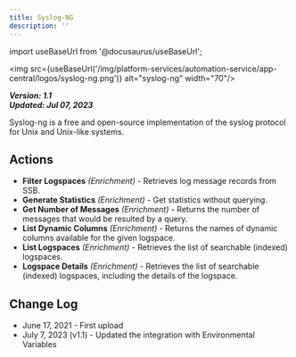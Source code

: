 ```yaml
---
title: Syslog-NG
description: ''
---
```

import useBaseUrl from '@docusaurus/useBaseUrl';

<img src={useBaseUrl('/img/platform-services/automation-service/app-central/logos/syslog-ng.png')} alt="syslog-ng" width="70"/>

***Version: 1.1  
Updated: Jul 07, 2023***

Syslog-ng is a free and open-source implementation of the syslog protocol for Unix and Unix-like systems.

## Actions

* **Filter Logspaces** *(Enrichment)* - Retrieves log message records from SSB.
* **Generate Statistics** *(Enrichment)* - Get statistics without querying.
* **Get Number of Messages** *(Enrichment)* - Returns the number of messages that would be resulted by a query.
* **List Dynamic Columns** *(Enrichment)* - Returns the names of dynamic columns available for the given logspace.
* **List Logspaces** *(Enrichment)* - Retrieves the list of searchable (indexed) logspaces.
* **Logspace Details** *(Enrichment)* - Retrieves the list of searchable (indexed) logspaces, including the details of the logspace.

## Change Log

* June 17, 2021 - First upload
* July 7, 2023 (v1.1) - Updated the integration with Environmental Variables
